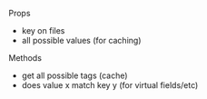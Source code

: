 Props

- key on files
- all possible values (for caching)

Methods

- get all possible tags (cache)
- does value x match key y (for virtual fields/etc)
